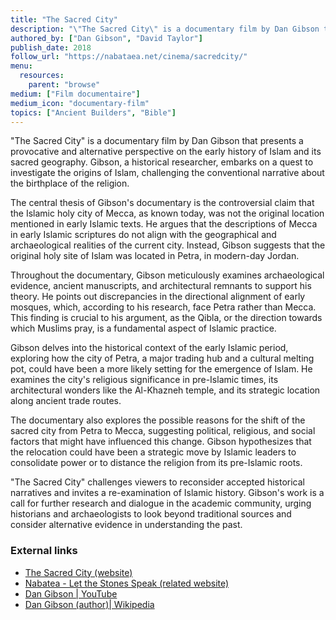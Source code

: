 ```yaml
---
title: "The Sacred City"
description: "\"The Sacred City\" is a documentary film by Dan Gibson that presents a provocative and alternative perspective on the early history of Islam and its sacred geography. Gibson, a historical researcher, embarks on a quest to investigate the origins of Islam, challenging the conventional narrative about the birthplace of the religion."
authored_by: ["Dan Gibson", "David Taylor"]
publish_date: 2018
follow_url: "https://nabataea.net/cinema/sacredcity/"
menu:
  resources:
    parent: "browse"
medium: ["Film documentaire"]
medium_icon: "documentary-film"
topics: ["Ancient Builders", "Bible"]
---
```


"The Sacred City" is a documentary film by Dan Gibson that presents a provocative and alternative perspective on the early history of Islam and its sacred geography. Gibson, a historical researcher, embarks on a quest to investigate the origins of Islam, challenging the conventional narrative about the birthplace of the religion.

The central thesis of Gibson's documentary is the controversial claim that the Islamic holy city of Mecca, as known today, was not the original location mentioned in early Islamic texts. He argues that the descriptions of Mecca in early Islamic scriptures do not align with the geographical and archaeological realities of the current city. Instead, Gibson suggests that the original holy site of Islam was located in Petra, in modern-day Jordan.

Throughout the documentary, Gibson meticulously examines archaeological evidence, ancient manuscripts, and architectural remnants to support his theory. He points out discrepancies in the directional alignment of early mosques, which, according to his research, face Petra rather than Mecca. This finding is crucial to his argument, as the Qibla, or the direction towards which Muslims pray, is a fundamental aspect of Islamic practice.

Gibson delves into the historical context of the early Islamic period, exploring how the city of Petra, a major trading hub and a cultural melting pot, could have been a more likely setting for the emergence of Islam. He examines the city's religious significance in pre-Islamic times, its architectural wonders like the Al-Khazneh temple, and its strategic location along ancient trade routes.

The documentary also explores the possible reasons for the shift of the sacred city from Petra to Mecca, suggesting political, religious, and social factors that might have influenced this change. Gibson hypothesizes that the relocation could have been a strategic move by Islamic leaders to consolidate power or to distance the religion from its pre-Islamic roots.

"The Sacred City" challenges viewers to reconsider accepted historical narratives and invites a re-examination of Islamic history. Gibson's work is a call for further research and dialogue in the academic community, urging historians and archaeologists to look beyond traditional sources and consider alternative evidence in understanding the past.

### External links

- [The Sacred City (website)](https://thesacredcity.ca/about.html)
- [Nabatea - Let the Stones Speak (related website)](https://nabataea.net/)
- [Dan Gibson | YouTube](https://www.youtube.com/user/canbooks)
- [Dan Gibson (author)| Wikipedia](https://en.wikipedia.org/wiki/Dan_Gibson_(author))